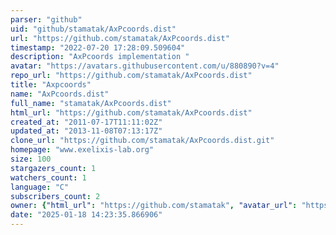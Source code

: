 ```yaml
---
parser: "github"
uid: "github/stamatak/AxPcoords.dist"
url: "https://github.com/stamatak/AxPcoords.dist"
timestamp: "2022-07-20 17:28:09.509604"
description: "AxPcoords implementation "
avatar: "https://avatars.githubusercontent.com/u/880890?v=4"
repo_url: "https://github.com/stamatak/AxPcoords.dist"
title: "Axpcoords"
name: "AxPcoords.dist"
full_name: "stamatak/AxPcoords.dist"
html_url: "https://github.com/stamatak/AxPcoords.dist"
created_at: "2011-07-17T11:11:02Z"
updated_at: "2013-11-08T07:13:17Z"
clone_url: "https://github.com/stamatak/AxPcoords.dist.git"
homepage: "www.exelixis-lab.org"
size: 100
stargazers_count: 1
watchers_count: 1
language: "C"
subscribers_count: 2
owner: {"html_url": "https://github.com/stamatak", "avatar_url": "https://avatars.githubusercontent.com/u/880890?v=4", "login": "stamatak", "type": "User"}
date: "2025-01-18 14:23:35.866906"
---
```

